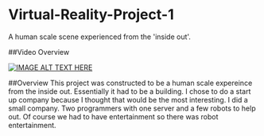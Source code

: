 # Virtual-Reality-Project-1
A human scale scene experienced from the 'inside out'.

##Video Overview

[![IMAGE ALT TEXT HERE](http://img.youtube.com/vi/GtEXJ_xA5kc/0.jpg)](http://www.youtube.com/watch?v=GtEXJ_xA5kc)

##Overview
This project was constructed to be a human scale expereince from the inside out. Essentially it had to be a building. I chose to do a start up company because I thought that would be the most interesting. I did a small company. Two programmers with one server and a few robots to help out. Of course we had to have entertainment so there was robot entertainment. 

